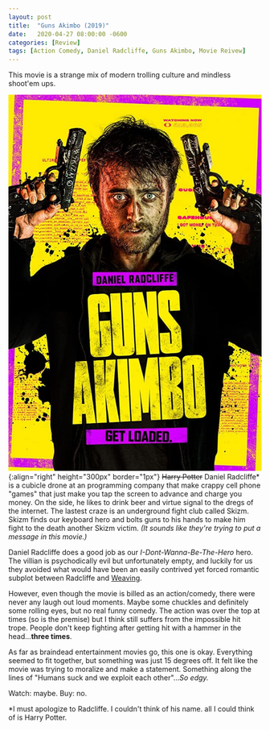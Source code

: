 ```yaml
---
layout: post
title:  "Guns Akimbo (2019)"
date:   2020-04-27 08:00:00 -0600
categories: [Review]
tags: [Action Comedy, Daniel Radcliffe, Guns Akimbo, Movie Reivew]
---
```


This movie is a strange mix of modern trolling culture and mindless shoot'em ups.

![Guns Akimbo poster](/assets/2020/04/guns-akimbo-2019.jpg){:align="right" height="300px" border="1px"} ~~Harry Potter~~ Daniel Radcliffe* is a cubicle drone at an programming company that make crappy cell phone "games" that just make you tap the screen to advance and charge you money. On the side, he likes to drink beer and virtue signal to the dregs of the internet. The lastest craze is an underground fight club called Skizm. Skizm finds our keyboard hero and bolts guns to his hands to make him fight to the death another Skizm victim. *(It sounds like they're trying to put a message in this movie.)*

Daniel Radcliffe does a good job as our *I-Dont-Wanna-Be-The-Hero* hero. The villian is psychodically evil but unfortunately empty, and luckily for us they avoided what would have been an easily contrived yet forced romantic subplot between Radcliffe and [Weaving](https://www.imdb.com/name/nm3034977/).

However, even though the movie is billed as an action/comedy, there were never any laugh out loud moments. Maybe some chuckles and definitely some rolling eyes, but no real funny comedy. The action was over the top at times (so is the premise) but I think still suffers from the impossible hit trope. People don't keep fighting after getting hit with a hammer in the head...**three times**.

As far as braindead entertainment movies go, this one is okay. Everything seemed to fit together, but something was just 15 degrees off. It felt like the movie was trying to moralize and make a statement. Something along the lines of "Humans suck and we exploit each other"...*So edgy.*

Watch: maybe. Buy: no.

*I must apologize to Radcliffe. I couldn't think of his name. all I could think of is Harry Potter.
